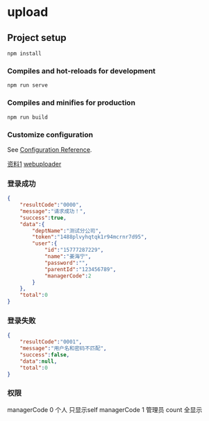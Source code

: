 # upload

## Project setup
```
npm install
```

### Compiles and hot-reloads for development
```
npm run serve
```

### Compiles and minifies for production
```
npm run build
```

### Customize configuration
See [Configuration Reference](https://cli.vuejs.org/config/).


[资料1](https://segmentfault.com/a/1190000019823978?utm_source=tag-newest)
[webuploader](http://fex.baidu.com/webuploader/getting-started.html)


### 登录成功
```json
{
    "resultCode":"0000",
    "message":"请求成功！",
    "success":true,
    "data":{
        "deptName":"测试分公司",
        "token":"1488plvyhqtqk1r94mcrnr7d95",
        "user":{
            "id":"15777287229",
            "name":"姜海宁",
            "password":"",
            "parentId":"123456789",
            "managerCode":2
        }
    },
    "total":0
}
```
### 登录失败
```json
{
    "resultCode":"0001",
    "message":"用户名和密码不匹配",
    "success":false,
    "data":null,
    "total":0
}
```


### 权限
managerCode 0 个人 只显示self
managerCode 1 管理员 count 全显示
